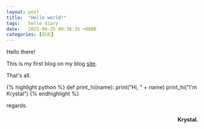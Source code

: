 ```yaml
---
layout: post
title:  "Hello world!"
tags:   hello diary
date:   2025-09-25 09:36:35 +0800
categories: [日志] 
---
```

Hello there!

This is my first blog on my blog [site](http://liunian.org/).

That's all.




{% highlight python %}
def print_hi(name):
   print("Hi, " + name)
print_hi("I'm Krystal")
{% endhighlight %}

regards.
<h4 align = "right">Krystal.</h4>


